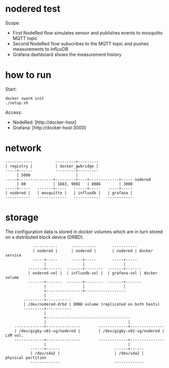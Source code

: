 # nodered test

Scope:
* First NodeRed flow simulates sensor and publishes events to mosquitto MQTT topic
* Second NodeRed flow subscribes to the MQTT topic and pushes measurements to InfluxDB
* Grafana dashboard shows the measurement history

# how to run

Start:
```
docker swarm init
./setup.sh
```

Access:
* NodeRed: [http://docker-host]
* Grafana: [http://docker-host:3000]

# network
```
------------          ---------+---------
| registry |          | docker_gwbridge |
-----+------          ---------+---------
     | 5000                    |
-----+---------------+---------+----+-------------+----- nodered
     | 80            | 1883, 9001   | 8086        | 3000
-----+-----   -------+-----   ------+-----   -----+-----
| nodered |   | mosquitto |   | influxdb |   | grafana |
-----------   -------------   ------------   -----------
```

# storage

The configuration data is stored in docker volumes which are in turn stored on a distributed block device (DRBD).
```
            -----------      -----------       -----------
            | nodered |      | nodered |       | nodered | docker service
            -----+-----      -----+-----       -----+-----
                 |                |                 |
          -------+-------  -------+--------  -------+-------
          | nodered-vol |  | influxdb-vol |  | grafana-vol | docker volume
          -------+-------  -------+--------  -------+-------
                 |                |                 |
                 +----------------+------------------
                 |
        ---------+-----------
        | /dev/nodered-drbd | DRBD volume (replicated on both hosts)
        ---------+-----------
                 |
                 +-------------------------------------
                 |                                    |
    -------------+---------------        -------------+---------------
    | /dev/gigby-v01-vg/nodered |        | /dev/gigby-v02-vg/nodered | LVM vol. 
    -------------+---------------        -------------+---------------
                 |                                    |
           ------+------                        ------+------
           | /dev/sda2 |                        | /dev/sda2 |  physical partition
           -------------                        -------------
```